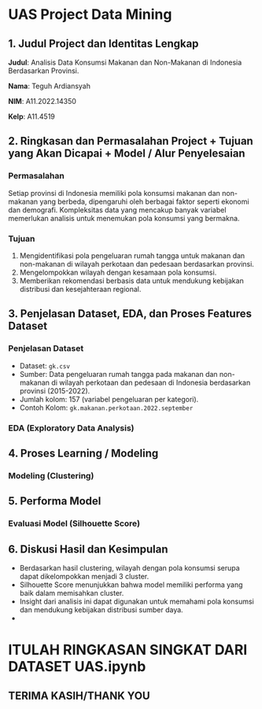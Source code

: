 # UAS Project Data Mining
## 1. Judul Project dan Identitas Lengkap
**Judul**: Analisis Data Konsumsi Makanan dan Non-Makanan di Indonesia Berdasarkan Provinsi.

**Nama**: Teguh Ardiansyah

**NIM**: A11.2022.14350

**Kelp**: A11.4519

## 2. Ringkasan dan Permasalahan Project + Tujuan yang Akan Dicapai + Model / Alur Penyelesaian
### **Permasalahan**
Setiap provinsi di Indonesia memiliki pola konsumsi makanan dan non-makanan yang berbeda, dipengaruhi oleh berbagai faktor seperti ekonomi dan demografi. Kompleksitas data yang mencakup banyak variabel memerlukan analisis untuk menemukan pola konsumsi yang bermakna.
### **Tujuan**
1. Mengidentifikasi pola pengeluaran rumah tangga untuk makanan dan non-makanan di wilayah perkotaan dan pedesaan berdasarkan provinsi.
2. Mengelompokkan wilayah dengan kesamaan pola konsumsi.
3. Memberikan rekomendasi berbasis data untuk mendukung kebijakan distribusi dan kesejahteraan regional.
## 3. Penjelasan Dataset, EDA, dan Proses Features Dataset
### **Penjelasan Dataset**
- Dataset: `gk.csv`
- Sumber: Data pengeluaran rumah tangga pada makanan dan non-makanan di wilayah perkotaan dan pedesaan di Indonesia berdasarkan provinsi (2015-2022).
- Jumlah kolom: 157 (variabel pengeluaran per kategori).
- Contoh Kolom: `gk.makanan.perkotaan.2022.september`
### **EDA (Exploratory Data Analysis)**
## 4. Proses Learning / Modeling
### **Modeling (Clustering)**
## 5. Performa Model
### **Evaluasi Model (Silhouette Score)**
## 6. Diskusi Hasil dan Kesimpulan
- Berdasarkan hasil clustering, wilayah dengan pola konsumsi serupa dapat dikelompokkan menjadi 3 cluster.
- Silhouette Score menunjukkan bahwa model memiliki performa yang baik dalam memisahkan cluster.
- Insight dari analisis ini dapat digunakan untuk memahami pola konsumsi dan mendukung kebijakan distribusi sumber daya.
- 
# ITULAH RINGKASAN SINGKAT DARI DATASET UAS.ipynb
## TERIMA KASIH/THANK YOU
